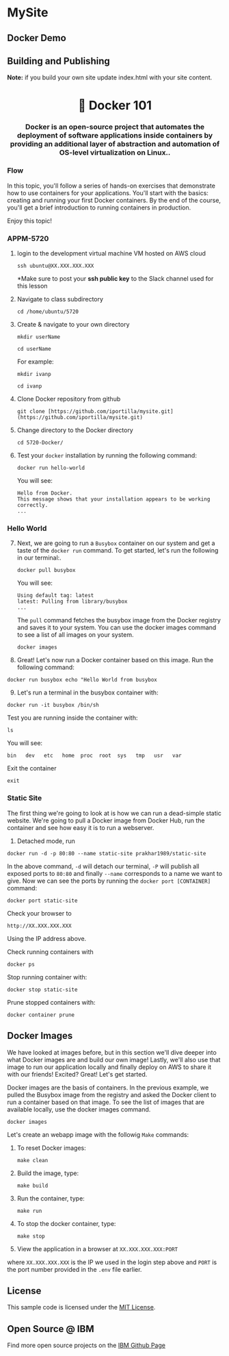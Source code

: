 # MySite

## Docker Demo



## Building and Publishing

**Note:** if you build your own site update index.html with your site content.


<h1 align="center" style="border-bottom: none;">🔎 Docker 101 </h1>
<h3 align="center">Docker is an open-source project that automates the deployment of software applications inside containers by providing an additional layer of abstraction and automation of OS-level virtualization on Linux..</h3>


### Flow

In this topic, you'll follow a series of hands-on exercises that demonstrate how to use containers for your applications. You'll start with the basics: creating and running your first Docker containers. By the end of the course, you'll get a brief introduction to running containers in production.



Enjoy this topic!

<h3>APPM-5720</h3>
</p>

1. login to the development virtual machine VM hosted on AWS cloud

	 `
    ssh ubuntu@XX.XXX.XXX.XXX
    `
    
    *Make sure to post your **ssh public key** to the Slack channel used for this lesson
    
2. Navigate to class subdirectory

	`cd /home/ubuntu/5720`
3. Create & navigate to your own directory

	`mkdir userName`
	
	`cd userName`
	
	For example:
	
	`mkdir ivanp`
	
	`cd ivanp`
	
	
4. Clone Docker repository from github

	`git clone [https://github.com/iportilla/mysite.git](https://github.com/iportilla/mysite.git)`
	
5. Change directory to the Docker directory

	`cd 5720-Docker/`
6. Test your `docker` installation by running the following command:

	`docker run hello-world`
	
	You will see:
	
	```
	Hello from Docker.
	This message shows that your installation appears to be working correctly.
	...
	
	```
	
### Hello World

7. Next, we are going to run a `Busybox` container on our system and get a taste of the `docker run` command. To get started, let's run the following in our terminal:.

	```
	docker pull busybox
	```
	You will see:
	
	```	
	Using default tag: latest
	latest: Pulling from library/busybox
	...
	```

	The `pull` command fetches the busybox image from the Docker registry and saves it to your system. You can use the docker images command to see a list of all images on your system.
	
	`docker images`

8. Great! Let's now run a Docker container based on this image. Run the following command:

 `docker run busybox echo "Hello World from busybox`

9. Let's run a terminal in the busybox container with:

 `docker run -it busybox /bin/sh`
 
 Test you are running inside the container with:
 
 `ls`
 
 You will see:
 
 ```
bin   dev   etc   home  proc  root  sys   tmp   usr   var
 ```
 
 Exit the container
 
 `exit`

### Static Site

The first thing we're going to look at is how we can run a dead-simple static website. We're going to pull a Docker image from Docker Hub, run the container and see how easy it is to run a webserver.

1. Detached mode, run

`docker run -d -p 80:80 --name static-site prakhar1989/static-site`

In the above command, `-d` will detach our terminal, `-P` will publish all exposed ports to `80:80` and finally `--name` corresponds to a name we want to give. Now we can see the ports by running the `docker port [CONTAINER]` command:

`docker port static-site`

Check your browser to

`http://XX.XXX.XXX.XXX`

Using the IP address above.

Check running containers with

`docker ps`

Stop running container with:

`docker stop static-site`

Prune stopped containers with:

`docker container prune`


## Docker Images

We have looked at images before, but in this section we'll dive deeper into what Docker images are and build our own image! Lastly, we'll also use that image to run our application locally and finally deploy on AWS to share it with our friends! Excited? Great! Let's get started.

Docker images are the basis of containers. In the previous example, we pulled the Busybox image from the registry and asked the Docker client to run a container based on that image. To see the list of images that are available locally, use the docker images command.

`docker images`

Let's create an webapp image with the followig `Make` commands:


1. To reset Docker images:

   ```
   make clean
   ```

1. Build the image, type:

   ```
   make build
   ```

1. Run the container, type:

   ```
   make run
   ```

4. To stop the docker container, type:

   ```
   make stop
   ```

1. View the application in a browser at `XX.XXX.XXX.XXX:PORT`

where `XX.XXX.XXX.XXX` is the IP we used in the login step above and `PORT` is the port number provided in the `.env` file earlier.


## License

This sample code is licensed under the [MIT License](https://opensource.org/licenses/MIT).

## Open Source @ IBM

Find more open source projects on the [IBM Github Page](http://ibm.github.io/)

